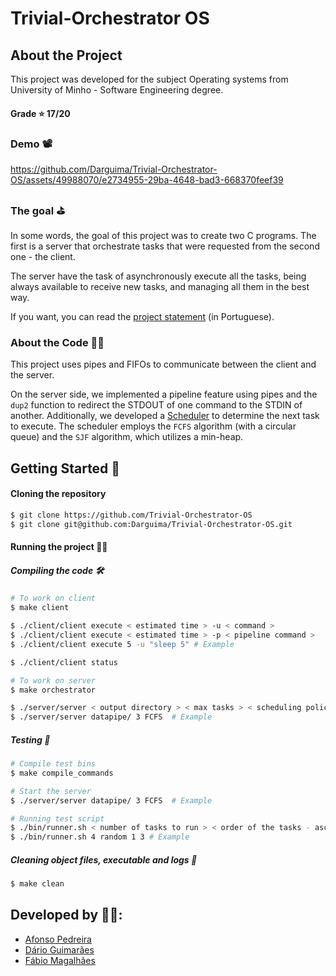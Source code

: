 # Trivial-Orchestrator OS

## About the Project

This project was developed for the subject Operating systems from University of Minho - Software Engineering degree.

#### Grade ⭐️ 17/20

### Demo 📽️

https://github.com/Darguima/Trivial-Orchestrator-OS/assets/49988070/e2734955-29ba-4648-bad3-668370feef39


### The goal ⛳️

In some words, the goal of this project was to create two C programs. The first is a server that orchestrate tasks that were requested from the second one - the client.

The server have the task of asynchronously execute all the tasks, being always available to receive new tasks, and managing all them in the best way.

If you want, you can read the [project statement](./report/enunciado.pdf) (in Portuguese).

### About the Code 🧑‍💻

This project uses pipes and FIFOs to communicate between the client and the server.

On the server side, we implemented a pipeline feature using pipes and the `dup2` function to redirect the STDOUT of one command to the STDIN of another. Additionally, we developed a [Scheduler](./server/src/scheduler/README.md) to determine the next task to execute. The scheduler employs the `FCFS` algorithm (with a circular queue) and the `SJF` algorithm, which utilizes a min-heap.

## Getting Started 🚀

#### Cloning the repository

```bash
$ git clone https://github.com/Trivial-Orchestrator-OS
$ git clone git@github.com:Darguima/Trivial-Orchestrator-OS.git
```

#### Running the project 🏃‍♂️

##### Compiling the code 🛠️

```bash
# To work on client
$ make client

$ ./client/client execute < estimated time > -u < command >
$ ./client/client execute < estimated time > -p < pipeline command >
$ ./client/client execute 5 -u "sleep 5" # Example

$ ./client/client status

# To work on server
$ make orchestrator

$ ./server/server < output directory > < max tasks > < scheduling policy >
$ ./server/server datapipe/ 3 FCFS  # Example
```

##### Testing 🧪

```bash
# Compile test bins
$ make compile_commands

# Start the server
$ ./server/server datapipe/ 3 FCFS  # Example

# Running test script
$ ./bin/runner.sh < number of tasks to run > < order of the tasks - asc, desc, random > < minimum time > < maximum time >
$ ./bin/runner.sh 4 random 1 3 # Example
```

##### Cleaning object files, executable and logs 🧹
```bash
$ make clean
```

## Developed by 🧑‍💻:

- [Afonso Pedreira](https://github.com/afooonso)
- [Dário Guimarães](https://github.com/darguima)
- [Fábio Magalhães](https://github.com/Mackgame4)
